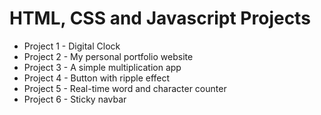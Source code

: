 # HTML, CSS and Javascript Projects
* Project 1 - Digital Clock
* Project 2 - My personal portfolio website
* Project 3 - A simple multiplication app
* Project 4 - Button with ripple effect
* Project 5 - Real-time word and character counter
* Project 6 - Sticky navbar